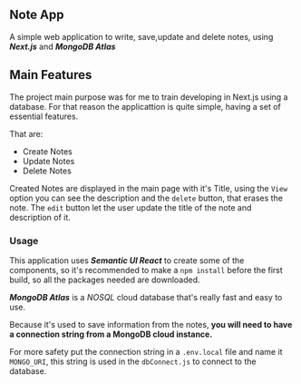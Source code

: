 ## Note App

A simple web application to write, save,update and delete notes, using ***Next.js*** and ***MongoDB Atlas***


## Main Features 
The project main purpose was for me to train developing in Next.js using a database.
For that reason the applicattion is quite simple, having a set of essential features.


That are:
* Create Notes
* Update Notes
* Delete Notes

Created Notes are displayed in the main page with it's Title, using the `View` option you can see the description and the `delete` button, that erases the note.
The `edit` button let the user update the title of the note and description of it.



### Usage


This application uses ***Semantic UI React*** to create some of the components, so it's recommended to make a `npm install` before the first build, so all the packages needed are downloaded.

***MongoDB Atlas*** is a *NOSQL* cloud database that's really fast and easy to use.

Because it's used to save information from the notes, **you will need to have a connection string from a MongoDB cloud instance.**

For more safety put the connection string in a `.env.local` file and name it `MONGO_URI`, this string is used in the `dbConnect.js` to connect to the database.


